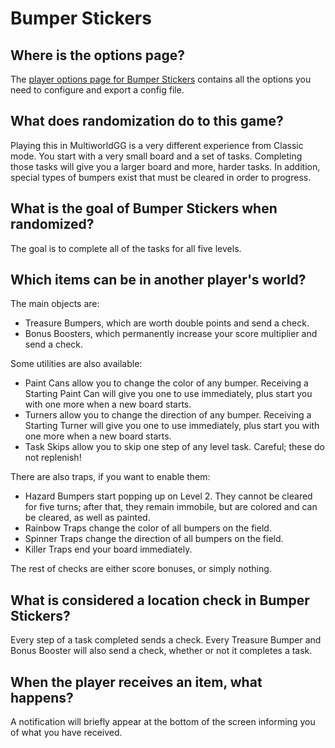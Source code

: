 # Bumper Stickers

## Where is the options page?
The [player options page for Bumper Stickers](../player-options) contains all the options you need to configure and export a config file.

## What does randomization do to this game?
Playing this in MultiworldGG is a very different experience from Classic mode. You start with a very small board and a set of tasks. Completing those tasks will give you a larger board and more, harder tasks. In addition, special types of bumpers exist that must be cleared in order to progress.

## What is the goal of Bumper Stickers when randomized?
The goal is to complete all of the tasks for all five levels.

## Which items can be in another player's world?
The main objects are:
 - Treasure Bumpers, which are worth double points and send a check.
 - Bonus Boosters, which permanently increase your score multiplier and send a check.

Some utilities are also available:
 - Paint Cans allow you to change the color of any bumper. Receiving a Starting Paint Can will give you one to use immediately, plus start you with one more when a new board starts.
 - Turners allow you to change the direction of any bumper. Receiving a Starting Turner will give you one to use immediately, plus start you with one more when a new board starts.
 - Task Skips allow you to skip one step of any level task. Careful; these do not replenish!

There are also traps, if you want to enable them:
 - Hazard Bumpers start popping up on Level 2. They cannot be cleared for five turns; after that, they remain immobile, but are colored and can be cleared, as well as painted.
 - Rainbow Traps change the color of all bumpers on the field.
 - Spinner Traps change the direction of all bumpers on the field.
 - Killer Traps end your board immediately.

The rest of checks are either score bonuses, or simply nothing.

## What is considered a location check in Bumper Stickers?
Every step of a task completed sends a check. Every Treasure Bumper and Bonus Booster will also send a check, whether or not it completes a task.

## When the player receives an item, what happens?
A notification will briefly appear at the bottom of the screen informing you of what you have received.

